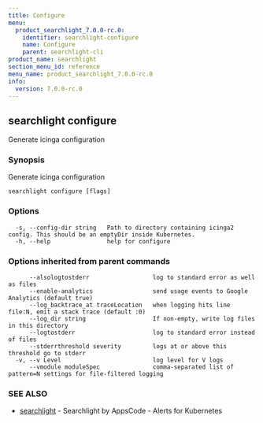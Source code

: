 ```yaml
---
title: Configure
menu:
  product_searchlight_7.0.0-rc.0:
    identifier: searchlight-configure
    name: Configure
    parent: searchlight-cli
product_name: searchlight
section_menu_id: reference
menu_name: product_searchlight_7.0.0-rc.0
info:
  version: 7.0.0-rc.0
---
```


## searchlight configure

Generate icinga configuration

### Synopsis

Generate icinga configuration

```
searchlight configure [flags]
```

### Options

```
  -s, --config-dir string   Path to directory containing icinga2 config. This should be an emptyDir inside Kubernetes.
  -h, --help                help for configure
```

### Options inherited from parent commands

```
      --alsologtostderr                  log to standard error as well as files
      --enable-analytics                 send usage events to Google Analytics (default true)
      --log_backtrace_at traceLocation   when logging hits line file:N, emit a stack trace (default :0)
      --log_dir string                   If non-empty, write log files in this directory
      --logtostderr                      log to standard error instead of files
      --stderrthreshold severity         logs at or above this threshold go to stderr
  -v, --v Level                          log level for V logs
      --vmodule moduleSpec               comma-separated list of pattern=N settings for file-filtered logging
```

### SEE ALSO

* [searchlight](/products/searchlight/7.0.0-rc.0/reference/searchlight/searchlight)	 - Searchlight by AppsCode - Alerts for Kubernetes


